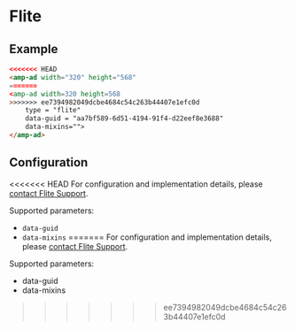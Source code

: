 <!---
Copyright 2016 The AMP HTML Authors. All Rights Reserved.

Licensed under the Apache License, Version 2.0 (the "License");
you may not use this file except in compliance with the License.
You may obtain a copy of the License at

      http://www.apache.org/licenses/LICENSE-2.0

Unless required by applicable law or agreed to in writing, software
distributed under the License is distributed on an "AS-IS" BASIS,
WITHOUT WARRANTIES OR CONDITIONS OF ANY KIND, either express or implied.
See the License for the specific language governing permissions and
limitations under the License.
-->

# Flite

## Example

```html
<<<<<<< HEAD
<amp-ad width="320" height="568"
=======
<amp-ad width=320 height=568
>>>>>>> ee7394982049dcbe4684c54c263b44407e1efc0d
    type = "flite"
    data-guid = "aa7bf589-6d51-4194-91f4-d22eef8e3688"
    data-mixins="">
</amp-ad>
```

## Configuration

<<<<<<< HEAD
For configuration and implementation details, please [contact Flite Support](http://www.flite.com/).

Supported parameters:

- `data-guid`
- `data-mixins`
=======
For configuration and implementation details, please [contact Flite Support](http://support.flite.com/).

Supported parameters:

- data-guid
- data-mixins
>>>>>>> ee7394982049dcbe4684c54c263b44407e1efc0d

